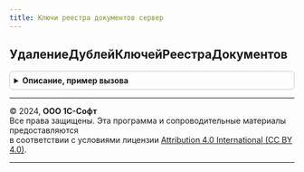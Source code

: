 ```yaml
---
title: Ключи реестра документов сервер
---
```



## УдалениеДублейКлючейРеестраДокументов
<details style="margin: 1em 0; padding: 0.5em; border: 1px solid #ccc; border-radius: 6px;">

<summary style="font-weight: bold; cursor: pointer;">Описание, пример вызова</summary>

```bsl

// Выполняет запуск регламентного задания по удалению дублей
// в справочнике КлючиРеестраДокументов.
//
Процедура УдалениеДублейКлючейРеестраДокументов() Экспорт
```

Пример вызова
```bsl
КлючиРеестраДокументовСервер.УдалениеДублейКлючейРеестраДокументов() 
```
</details>

---

© 2024, **ООО 1С-Софт**  
Все права защищены. Эта программа и сопроводительные материалы предоставляются  
в соответствии с условиями лицензии [Attribution 4.0 International (CC BY 4.0)](https://creativecommons.org/licenses/by/4.0/legalcode).

---

